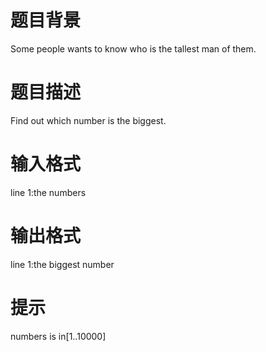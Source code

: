 # 

 
 # 题目背景 
<p>Some&nbsp;people&nbsp;wants&nbsp;to&nbsp;know&nbsp;who&nbsp;is&nbsp;the&nbsp;tallest&nbsp;man&nbsp;of&nbsp;them.</p> 

 
 # 题目描述 
<p>Find&nbsp;out&nbsp;which&nbsp;number&nbsp;is&nbsp;the&nbsp;biggest.</p> 

 
 # 输入格式 
<p>line&nbsp;1:the&nbsp;numbers</p> 

 
 # 输出格式 
<p>line&nbsp;1:the&nbsp;biggest&nbsp;number</p> 

 
 # 提示 
<p>numbers&nbsp;is&nbsp;in[1..10000]</p> 
